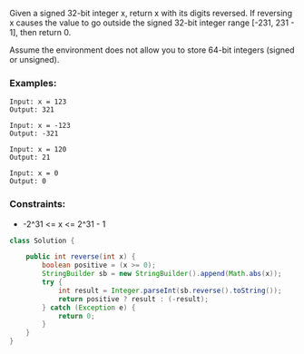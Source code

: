 Given a signed 32-bit integer x, return x with its digits reversed. If reversing x causes the value to go outside the signed 32-bit integer range [-231, 231 - 1], then return 0.

Assume the environment does not allow you to store 64-bit integers (signed or unsigned).

### Examples:
```
Input: x = 123
Output: 321

Input: x = -123
Output: -321

Input: x = 120
Output: 21

Input: x = 0
Output: 0
```

### Constraints:
- -2^31 <= x <= 2^31 - 1

```java
class Solution {

    public int reverse(int x) {
        boolean positive = (x >= 0);
        StringBuilder sb = new StringBuilder().append(Math.abs(x));
        try {
            int result = Integer.parseInt(sb.reverse().toString());
            return positive ? result : (-result);
        } catch (Exception e) {
            return 0;
        }
    }
}
```